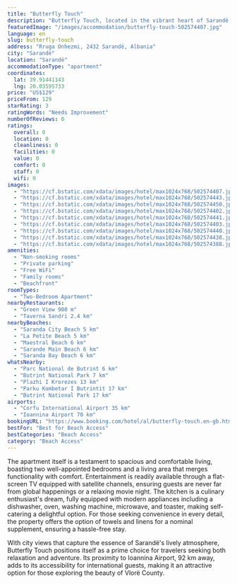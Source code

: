 ```yaml
---
title: "Butterfly Touch"
description: "Butterfly Touch, located in the vibrant heart of Sarandë, Vlorë County, presents a captivating retreat with its stunning sea views and the convenience of modern amenities."
featuredImage: "/images/accommodation/butterfly-touch-502574407.jpg"
language: en
slug: butterfly-touch
address: "Rruga Onhezmi, 2432 Sarandë, Albania"
city: "Sarandë"
location: "Sarandë"
accommodationType: "apartment"
coordinates:
  lat: 39.91441143
  lng: 20.03595733
price: "US$129"
priceFrom: 129
starRating: 3
ratingWords: "Needs Improvement"
numberOfReviews: 0
ratings:
  overall: 0
  location: 0
  cleanliness: 0
  facilities: 0
  value: 0
  comfort: 0
  staff: 0
  wifi: 0
images:
  - "https://cf.bstatic.com/xdata/images/hotel/max1024x768/502574407.jpg?k=d29ba582d4afa0fe4661e2e4daa09dcfc179346f30fe9b67033c01c0a4bf91ff&o=&hp=1"
  - "https://cf.bstatic.com/xdata/images/hotel/max1024x768/502574443.jpg?k=696b91dcd79f1ed858d45a2e6a5e80bcab0718ed87d1158dab7a4ed95193a961&o=&hp=1"
  - "https://cf.bstatic.com/xdata/images/hotel/max1024x768/502574450.jpg?k=95333c96706e4cb53ebae3651f088c523beeb0a2c551354c0fd92f92762c876b&o=&hp=1"
  - "https://cf.bstatic.com/xdata/images/hotel/max1024x768/502574402.jpg?k=30ed773ae4229863144d8e4ff4bfb67e2fc44b41315d8896c5a40e733743956c&o=&hp=1"
  - "https://cf.bstatic.com/xdata/images/hotel/max1024x768/502574441.jpg?k=edb690a7d6a3877d13602bac19549d7dc22c77c0112e5bf18e2d2f56c8396098&o=&hp=1"
  - "https://cf.bstatic.com/xdata/images/hotel/max1024x768/502574403.jpg?k=ead173cbefcb7240d14ad56448e2e89bf52fd08ffe0d22a216cf8f5552ca520a&o=&hp=1"
  - "https://cf.bstatic.com/xdata/images/hotel/max1024x768/502574440.jpg?k=cd9c7433ed2abd8918ae747fa058db6739d9e46cc98fbea79b47c8a5c3df2f5f&o=&hp=1"
  - "https://cf.bstatic.com/xdata/images/hotel/max1024x768/502574438.jpg?k=6f4db63efa521baa96b5fa8c23fe6cf9da8eab4d7890a8e078bd7b377c260e6f&o=&hp=1"
  - "https://cf.bstatic.com/xdata/images/hotel/max1024x768/502574388.jpg?k=44a05b9d66b8ece70ebf6519a59f3b261a0881878055773e3da5c78a8ef45398&o=&hp=1"
amenities:
  - "Non-smoking rooms"
  - "Private parking"
  - "Free WiFi"
  - "Family rooms"
  - "Beachfront"
roomTypes:
  - "Two-Bedroom Apartment"
nearbyRestaurants:
  - "Green View 900 m"
  - "Taverna Sandri 2.4 km"
nearbyBeaches:
  - "Saranda City Beach 5 km"
  - "La Petite Beach 5 km"
  - "Maestral Beach 6 km"
  - "Sarande Main Beach 6 km"
  - "Saranda Bay Beach 6 km"
whatsNearby:
  - "Parc National de Butrint 6 km"
  - "Butrint National Park 7 km"
  - "Plazhi I Krorezes 13 km"
  - "Parku Kombetar I Butrintit 17 km"
  - "Butrint National Park 17 km"
airports:
  - "Corfu International Airport 35 km"
  - "Ioannina Airport 70 km"
bookingURL: "https://www.booking.com/hotel/al/butterfly-touch.en-gb.html?aid=8035640"
bestFor: "Best for Beach Access"
bestCategories: "Beach Access"
category: "Beach Access"
---
```


The apartment itself is a testament to spacious and comfortable living, boasting two well-appointed bedrooms and a living area that merges functionality with comfort. Entertainment is readily available through a flat-screen TV equipped with satellite channels, ensuring guests are never far from global happenings or a relaxing movie night. The kitchen is a culinary enthusiast's dream, fully equipped with modern appliances including a dishwasher, oven, washing machine, microwave, and toaster, making self-catering a delightful option. For those seeking convenience in every detail, the property offers the option of towels and linens for a nominal supplement, ensuring a hassle-free stay.

With city views that capture the essence of Sarandë's lively atmosphere, Butterfly Touch positions itself as a prime choice for travelers seeking both relaxation and adventure. Its proximity to Ioannina Airport, 92 km away, adds to its accessibility for international guests, making it an attractive option for those exploring the beauty of Vlorë County.